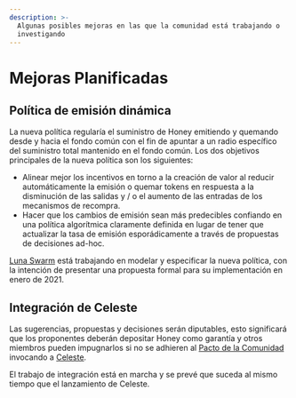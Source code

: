 ```yaml
---
description: >-
  Algunas posibles mejoras en las que la comunidad está trabajando o
  investigando
---
```


# Mejoras Planificadas

## Política de emisión dinámica

La nueva política regularía el suministro de Honey emitiendo y quemando desde y hacia el fondo común con el fin de apuntar a un radio específico del suministro total mantenido en el fondo común. Los dos objetivos principales de la nueva política son los siguientes:

* Alinear mejor los incentivos en torno a la creación de valor al reducir automáticamente la emisión o quemar tokens en respuesta a la disminución de las salidas y / o el aumento de las entradas de los mecanismos de recompra. 
* Hacer que los cambios de emisión sean más predecibles confiando en una política algorítmica claramente definida en lugar de tener que actualizar la tasa de emisión esporádicamente a través de propuestas de decisiones ad-hoc.

[Luna Swarm](../../community/swarms/luna.md) está trabajando en modelar y especificar la nueva política, con la intención de presentar una propuesta formal para su implementación en enero de 2021. 

## Integración de Celeste

Las sugerencias, propuestas y decisiones serán diputables, esto significará que los proponentes deberán depositar Honey como garantía y otros miembros pueden impugnarlos si no se adhieren al [Pacto de la Comunidad](../../community-covenant.md) invocando a [Celeste](../../community/swarms/celeste.md). 

El trabajo de integración está en marcha y se prevé que suceda al mismo tiempo que el lanzamiento de Celeste. 

